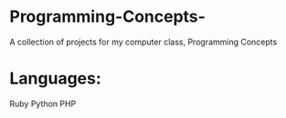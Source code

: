 # Programming-Concepts-
A collection of projects for my computer class, Programming Concepts 
# Languages: 

Ruby
Python
PHP
